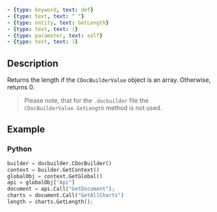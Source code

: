 ```yml signature
- {type: keyword, text: def}
- {type: text, text: " "}
- {type: entity, text: GetLength}
- {type: text, text: (}
- {type: parameter, text: self}
- {type: text, text: )}
```

## Description

Returns the length if the `CDocBuilderValue` object is an array. Otherwise, returns 0.

> Please note, that for the `.docbuilder` file the `CDocBuilderValue.GetLength` method is not used.

## Example

### Python

``` py
builder = docbuilder.CDocBuilder()
context = builder.GetContext()
globalObj = context.GetGlobal()
api = globalObj["Api"]
document = api.Call("GetDocument");
charts = document.Call("GetAllCharts")
length = charts.GetLength();
```
